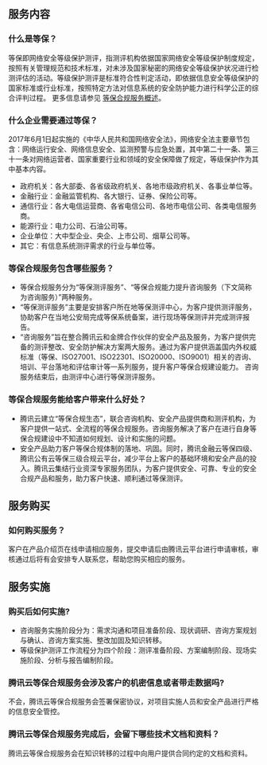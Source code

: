 ## 服务内容
### 什么是等保？
等保即网络安全等级保护测评，指测评机构依据国家网络安全等级保护制度规定，按照有关管理规范和技术标准，对未涉及国家秘密的网络安全等级保护状况进行检测评估的活动。等级保护测评是标准符合性判定活动，即依据信息安全等级保护的国家标准或行业标准，按照特定方法对信息系统的安全防护能力进行科学公正的综合评判过程。
更多信息请参见 [等保合规服务概述](https://cloud.tencent.com/document/product/586/12788)。
### 什么企业需要通过等保？
2017年6月1日起实施的《中华人民共和国网络安全法》，网络安全法主要章节包含：网络运行安全、网络信息安全、监测预警与应急处置，其中第二十一条、第三十一条对网络运营者、国家重要行业和领域的安全保障做了规定，等级保护作为其中基本内容。
-  政府机关：各大部委、各省级政府机关、各地市级政府机关、各事业单位等。
- 金融行业：金融监管机构、各大银行、证券、保险公司等。
- 通信行业：各大电信运营商、各省电信公司、各地市电信公司、各类电信服务商。
- 能源行业：电力公司、石油公司等。
- 企业单位：大中型企业、央企、上市公司、烟草公司等。
- 其它：有信息系统测评需求的行业与单位等。

### 等保合规服务包含哪些服务？
- 等保合规服务分为“等保测评服务”、“等保合规能力提升咨询服务（下文简称为咨询服务）”两种服务。
- “等保测评服务”主要是安排客户所在地等保测评中心，为客户提供测评服务，协助客户在当地公安局完成等保系统备案，进行现场等保测评并完成测评报告。
- “咨询服务”旨在整合腾讯云和金牌合作伙伴的安全产品及服务，为客户提供完备的测评整改、安全防护解决方案两大服务。通过为客户提供涵盖国内外权威标准（等保、ISO27001、ISO22301、ISO20000、ISO9001）相关的咨询、培训、平台落地和评估审计等一系列服务，提升客户等保合规建设能力。
咨询服务结束后，由测评中心进行等保测评服务。

### 等保合规服务能给客户带来什么好处？
- 腾讯云建立“等保合规生态”，联合咨询机构、安全产品提供商和测评机构，为客户提供一站式、全流程的等保合规服务。咨询服务解决了客户在进行自身等保合规建设中不知道如何规划、设计和实施的问题。
- 安全产品助力客户等保合规体制的落地、巩固。同时，腾讯金融云等保四级、腾讯公有云等保三级合规云平台，减少平台上客户的基础环境和安全产品的投入。腾讯云集结行业资深专家服务团队，为客户提供安全、可靠、专业的安全合规产品和服务，助力客户快速、顺利通过等保测评。

## 服务购买
### 如何购买服务？
客户在产品介绍页在线申请相应服务，提交申请后由腾讯云平台进行申请审核，审核通过后将有会安排专人联系您，帮助您购买相应的服务。
## 服务实施
### 购买后如何实施?
-  咨询服务实施阶段分为：需求沟通和项目准备阶段、现状调研、咨询方案规划与确认、咨询方案实施、整改加固及知识转移。
-  等级保护测评工作流程分为四个阶段：测评准备阶段、方案编制阶段、现场实施阶段、分析与报告编制阶段。

### 腾讯云等保合规服务会涉及客户的机密信息或者带走数据吗?
不会，腾讯云等保合规服务会签署保密协议，对项目实施人员和安全产品进行严格的信息安全管控。
### 腾讯云等保合规服务完成后，会留下哪些技术文档和资料？
腾讯云等保合规服务会在知识转移的过程中向用户提供合同约定的文档和资料。
